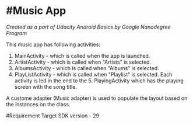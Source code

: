 #Music App 
=================================
*Created as a part of Udacity Android Basics by Google Nanodegree Program*

This music app has following activities:
1. MainActivity - which is called when the app is launched.
2. ArtistActivity - which is called when "Artists" is selected.
3. AlbumsActivity - which is called when "Albums" is selected.
4. PlayListActivity - which is called when "Playlist" is selected.
Each activity is led in the end to the 5. PlayingActivity which has the playing screen with the song title.

A custome adapter (Music adapter) is used to populate the layout based on the instances on the class.

#Requirement
Target SDK version - 29 
